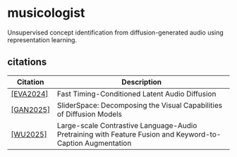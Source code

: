 # musicologist
Unsupervised concept identification from diffusion-generated audio using representation learning.

## citations

| Citation | Description |
|----------|-------------|
| [[EVA2024]](https://arxiv.org/pdf/2402.04825) | Fast Timing-Conditioned Latent Audio Diffusion |
| [[GAN2025]](https://arxiv.org/pdf/2502.01639) | SliderSpace: Decomposing the Visual Capabilities of Diffusion Models |
| [[WU2025]](https://arxiv.org/pdf/2211.06687) | Large-scale Contrastive Language-Audio Pretraining with Feature Fusion and Keyword-to-Caption Augmentation |
